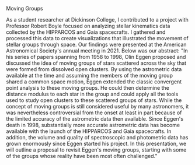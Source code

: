 Moving Groups

As a student researcher at Dickinson College, I contributed to a project with Professor Robert Boyle focused on analyzing stellar kinematics data collected by the HIPPARCOS and Gaia spacecrafts. I gathered and processed this data to create visualizations that illustrated the movement of stellar groups through space. Our findings were presented at the American Astronomical Society's annual meeting in 2021. Below was our abstract: 
"In his series of papers spanning from 1958 to 1998, Olin Eggen proposed and discussed the idea of moving groups of stars scattered across the sky that were formed from dissolved open clusters. By using the astrometric data available at the time and assuming the members of the moving group shared a common space motion, Eggen extended the classic convergent point analysis to these moving groups. He could then determine the distance modulus to each star in the group and could apply all the tools used to study open clusters to these scattered groups of stars. While the concept of moving groups is still considered useful by many astronomers, it was nevertheless controversial from the onset at least in part because of the limited accuracy of the astrometric data then available. Since Eggen's death in 1998, substantially more accurate astrometric data has become available with the launch of the HIPPARCOS and Gaia spacecrafts. In addition, the volume and quality of spectroscopic and photometric data has grown enormously since Eggen started his project. In this presentation, we will outline a proposal to revisit Eggen's moving groups, starting with some of the groups whose reality have been most often challenged."

